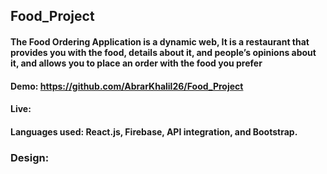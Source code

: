 ## Food_Project
#### The Food Ordering Application is a dynamic web, It is a restaurant that provides you with the food, details about it, and people’s opinions about it, and allows you to place an order with the food you prefer
#### Demo: https://github.com/AbrarKhalil26/Food_Project
#### Live: 
#### Languages used: React.js, Firebase, API integration, and Bootstrap.
### Design:
[](https://github.com/AbrarKhalil26/Food_Project/blob/main/design/home.jpeg)
